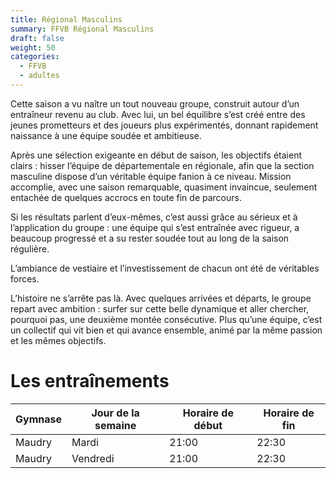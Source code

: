 ```yaml
---
title: Régional Masculins
summary: FFVB Régional Masculins
draft: false
weight: 50
categories:
  - FFVB
  - adultes
---
```


Cette saison a vu naître un tout nouveau groupe, construit autour d’un entraîneur revenu au club. Avec lui, un bel
équilibre s’est créé entre des jeunes prometteurs et des joueurs plus expérimentés, donnant rapidement naissance à une
équipe soudée et ambitieuse.

Après une sélection exigeante en début de saison, les objectifs étaient clairs : hisser l’équipe de départementale en
régionale, afin que la section masculine dispose d’un véritable équipe fanion à ce niveau. Mission accomplie, avec une
saison remarquable, quasiment invaincue, seulement entachée de quelques accrocs en toute fin de parcours.

Si les résultats parlent d’eux-mêmes, c’est aussi grâce au sérieux et à l’application du groupe : une équipe qui s’est
entraînée avec rigueur, a beaucoup progressé et a su rester soudée tout au long de la saison régulière.

L’ambiance de vestiaire et l’investissement de chacun ont été de véritables forces.

L’histoire ne s’arrête pas là. Avec quelques arrivées et départs, le groupe repart avec ambition : surfer sur cette
belle dynamique et aller chercher, pourquoi pas, une deuxième montée consécutive. Plus qu’une équipe, c’est un collectif
qui vit bien et qui avance ensemble, animé par la même passion et les mêmes objectifs.

# Les entraînements

| Gymnase | Jour de la semaine | Horaire de début | Horaire de fin |
| ------- | ------------------ | ---------------- | -------------- |
| Maudry  | Mardi              | 21:00            | 22:30          |
| Maudry  | Vendredi           | 21:00            | 22:30          |
